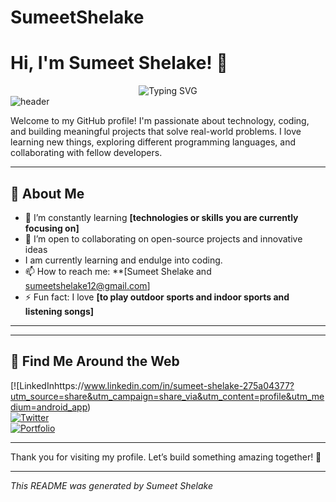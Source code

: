  # SumeetShelake
# Hi, I'm Sumeet Shelake! 👋
<div align="center">
  <img src="https://readme-typing-svg.herokuapp.com?font=Fira+Code&size=16&duration=3500&color=FF0000&center=true&vCenter=true&lines=Coding+is+not+just+a+skill%2C+it's+an+art." alt="Typing SVG"/>
</div>
<!-- Animated Space Banner -->
<img src="https://capsule-render.vercel.app/api?type=waving&color=0:83a4d4,100:b6fbff&height=200&section=header&text=Sumeet%20Shelake&fontSize=80&fontAlignY=35&animation=twinkling&fontColor=ffffff" alt="header"/>


Welcome to my GitHub profile! I'm passionate about technology, coding, and building meaningful projects that solve real-world problems. I love learning new things, exploring different programming languages, and collaborating with fellow developers.

---

## 🚀 About Me

- 🌱 I’m constantly learning **[technologies or skills you are currently focusing on]**
- 👯 I’m open to collaborating on open-source projects and innovative ideas
- I am currently learning and endulge into coding.
- 📫 How to reach me: **[Sumeet Shelake and sumeetshelake12@gmail.com]
- ⚡ Fun fact: I love **[to play outdoor sports and indoor sports and listening songs]**

---

---

## 🔗 Find Me Around the Web

[![LinkedInhttps://www.linkedin.com/in/sumeet-shelake-275a04377?utm_source=share&utm_campaign=share_via&utm_content=profile&utm_medium=android_app)  
[![Twitter](https://img.shields.io/badge/Twitter-1DA1F2?style=for-the-badge&logo=twitter&logoColor=white)](https://twitter.com/your_twitter)  
[![Portfolio](https://img.shields.io/badge/Portfolio-FF5722?style=for-the-badge&logo=github&logoColor=white)](https://yourportfolio.com)

---

Thank you for visiting my profile. Let’s build something amazing together! 🚀

---

*This README was generated  by Sumeet Shelake*
